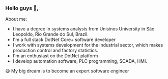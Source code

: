 ### Hello guys 👋,

About me:

- I have a degree in systems analysis from Unisinos University in São Leopoldo, Rio Grande do Sul, Brazil.
- I'm a full stack DotNet Core+ software developer
- I work with systems development for the industrial sector, which makes production control and factory statistics.
- I'm an enthusiast on the DotNet platform
- I develop automation software, PLC programming, SCADA, HMI.

😄 My big dream is to become an expert software engineer

<!--
**renanosoriorosa/renanosoriorosa** is a ✨ _special_ ✨ repository because its `README.md` (this file) appears on your GitHub profile.

Here are some ideas to get you started:

- 🔭 I’m currently working on ...
- 🌱 I’m currently learning ...
- 👯 I’m looking to collaborate on ...
- 🤔 I’m looking for help with ...
- 💬 Ask me about ...
- 📫 How to reach me: ...
- 😄 Pronouns: ...
- ⚡ Fun fact: ...
-->
